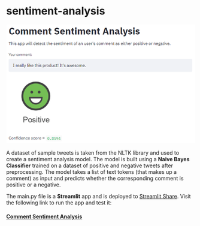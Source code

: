 # sentiment-analysis

<p align="center">
  <img src="./images/app-main.png" width="620" title="hover text">
</p>

A dataset of sample tweets is taken from the NLTK library and used to create a sentiment analysis
model. The model is built using a **Naive Bayes Classifier** trained on a dataset of positive and negative tweets after
preprocessing. The model takes a list of text tokens (that makes up a comment) as input and predicts whether the corresponding comment is positive or a negative.

The main.py file is a **Streamlit** app and is deployed to [Streamlit Share](https://share.streamlit.io/). Visit the following link to run the app and test it:

#### [Comment Sentiment Analysis](https://share.streamlit.io/msamsami/sentiment-analysis/main/main.py) ####
